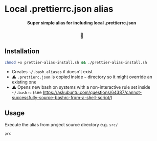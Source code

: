 # Local .prettierrc.json alias

<h4 align="center">Super simple alias for including local .prettierrc.json</h4>

<h3 align="center">🚢</h3>

## Installation

```bash
chmod +x prettier-alias-install.sh && ./prettier-alias-install.sh
```

-   Creates `~/.bash_aliases` if doesn't exist
-   ⚠️ `.prettierc.json` is copied inside `~` directory so it might override an existing one
-   ⚠️ Opens new bash on systems with a non-interactive rule set inside `~/.bashrc` (see https://askubuntu.com/questions/64387/cannot-successfully-source-bashrc-from-a-shell-script/)

## Usage

Execute the alias from project source directory e.g. `src/`

```bash
prc
```
